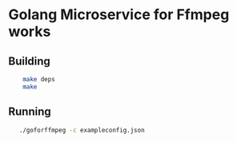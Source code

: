 # Golang Microservice for Ffmpeg works

## Building

```bash
	make deps
	make
```

## Running

```bash
   ./goforffmpeg -c exampleconfig.json
```